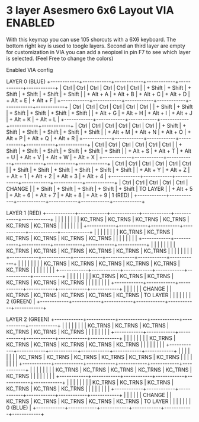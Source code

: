 # 3 layer Asesmero 6x6 Layout VIA ENABLED

With this keymap you can use 105 shorcuts with a 6X6 keyboard.
The bottom right key is used to toogle layers.
Second an third layer are empty for customization in VIA
you can add a neopixel in  pin F7 to see which layer is selected. (Feel Free to change the colors)

Enabled VIA config

LAYER 0 (BLUE)
+------------+------------+------------+------------+------------+------------+
|    Ctrl    |    Ctrl    |    Ctrl    |    Ctrl    |    Ctrl    |    Ctrl    |
| + Shift    | + Shift    | + Shift    | + Shift    | + Shift    | + Shift    |
| + Alt + A  | + Alt + B  | + Alt + C  | + Alt + D  | + Alt + E  | + Alt + F  |
+------------+------------+------------+------------+------------+------------+
|    Ctrl    |    Ctrl    |    Ctrl    |    Ctrl    |    Ctrl    |    Ctrl    |
| + Shift    | + Shift    | + Shift    | + Shift    | + Shift    | + Shift    |
| + Alt + G  | + Alt + H  | + Alt + I  | + Alt + J  | + Alt + K  | + Alt + L  |
+------------+------------+------------+------------+------------+------------+
|    Ctrl    |    Ctrl    |    Ctrl    |    Ctrl    |    Ctrl    |    Ctrl    |
| + Shift    | + Shift    | + Shift    | + Shift    | + Shift    | + Shift    |
| + Alt + M  | + Alt + N  | + Alt + O  | + Alt + P  | + Alt + Q  | + Alt + R  |
+------------+------------+------------+------------+------------+------------+
|    Ctrl    |    Ctrl    |    Ctrl    |    Ctrl    |    Ctrl    |    Ctrl    |
| + Shift    | + Shift    | + Shift    | + Shift    | + Shift    | + Shift    |
| + Alt + S  | + Alt + T  | + Alt + U  | + Alt + V  | + Alt + W  | + Alt + X  |
+------------+------------+------------+------------+------------+------------+
|    Ctrl    |    Ctrl    |    Ctrl    |    Ctrl    |    Ctrl    |    Ctrl    |
| + Shift    | + Shift    | + Shift    | + Shift    | + Shift    | + Shift    |
| + Alt + Y  | + Alt + Z  | + Alt + 1  | + Alt + 2  | + Alt + 3  | + Alt + 4  |
+------------+------------+------------+------------+------------+------------+
|    Ctrl    |    Ctrl    |    Ctrl    |    Ctrl    |    Ctrl    |   CHANGE   |
| + Shift    | + Shift    | + Shift    | + Shift    | + Shift    |  TO LAYER  |
| + Alt + 5  | + Alt + 6  | + Alt + 7  | + Alt + 8  | + Alt + 9  |   1 (RED)  |
+------------+------------+------------+------------+------------+------------+



LAYER 1 (RED)
+------------+------------+------------+------------+------------+------------+
|            |            |            |            |            |            |
|  KC_TRNS   |  KC_TRNS   |  KC_TRNS   |  KC_TRNS   |  KC_TRNS   |  KC_TRNS   |
|            |            |            |            |            |            |
+------------+------------+------------+------------+------------+------------+
|            |            |            |            |            |            |
|  KC_TRNS   |  KC_TRNS   |  KC_TRNS   |  KC_TRNS   |  KC_TRNS   |  KC_TRNS   |
|            |            |            |            |            |            |
+------------+------------+------------+------------+------------+------------+
|            |            |            |            |            |            |
|  KC_TRNS   |  KC_TRNS   |  KC_TRNS   |  KC_TRNS   |  KC_TRNS   |  KC_TRNS   |
|            |            |            |            |            |            |
+------------+------------+------------+------------+------------+------------+
|            |            |            |            |            |            |
|  KC_TRNS   |  KC_TRNS   |  KC_TRNS   |  KC_TRNS   |  KC_TRNS   |  KC_TRNS   |
|            |            |            |            |            |            |
+------------+------------+------------+------------+------------+------------+
|            |            |            |            |            |            |
|  KC_TRNS   |  KC_TRNS   |  KC_TRNS   |  KC_TRNS   |  KC_TRNS   |  KC_TRNS   |
|            |            |            |            |            |            |
+------------+------------+------------+------------+------------+------------+
|            |            |            |            |            |   CHANGE   |
|  KC_TRNS   |  KC_TRNS   |  KC_TRNS   |  KC_TRNS   |  KC_TRNS   |  TO LAYER  |
|            |            |            |            |            |  2 (GREEN) |
+------------+------------+------------+------------+------------+------------+


LAYER 2 (GREEN)
+------------+------------+------------+------------+------------+------------+
|            |            |            |            |            |            |
|  KC_TRNS   |  KC_TRNS   |  KC_TRNS   |  KC_TRNS   |  KC_TRNS   |  KC_TRNS   |
|            |            |            |            |            |            |
+------------+------------+------------+------------+------------+------------+
|            |            |            |            |            |            |
|  KC_TRNS   |  KC_TRNS   |  KC_TRNS   |  KC_TRNS   |  KC_TRNS   |  KC_TRNS   |
|            |            |            |            |            |            |
+------------+------------+------------+------------+------------+------------+
|            |            |            |            |            |            |
|  KC_TRNS   |  KC_TRNS   |  KC_TRNS   |  KC_TRNS   |  KC_TRNS   |  KC_TRNS   |
|            |            |            |            |            |            |
+------------+------------+------------+------------+------------+------------+
|            |            |            |            |            |            |
|  KC_TRNS   |  KC_TRNS   |  KC_TRNS   |  KC_TRNS   |  KC_TRNS   |  KC_TRNS   |
|            |            |            |            |            |            |
+------------+------------+------------+------------+------------+------------+
|            |            |            |            |            |            |
|  KC_TRNS   |  KC_TRNS   |  KC_TRNS   |  KC_TRNS   |  KC_TRNS   |  KC_TRNS   |
|            |            |            |            |            |            |
+------------+------------+------------+------------+------------+------------+
|            |            |            |            |            |   CHANGE   |
|  KC_TRNS   |  KC_TRNS   |  KC_TRNS   |  KC_TRNS   |  KC_TRNS   |  TO LAYER  |
|            |            |            |            |            |  0 (BLUE) |
+------------+------------+------------+------------+------------+------------+

